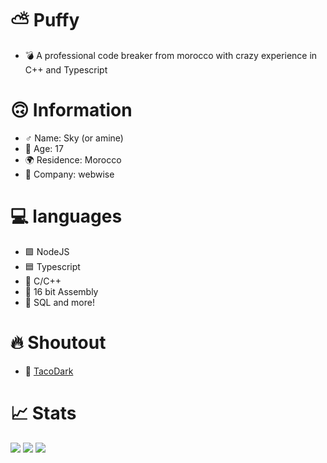 # ⛅ Puffy
- 💣 A professional code breaker from morocco with crazy experience in C++ and Typescript
# 🙃 Information
- ♂️ Name: Sky (or amine)
- 📏 Age: 17
- 🌍 Residence: Morocco
- 💼 Company: webwise
# 💻 languages
- 🟩 NodeJS
- 🟦 Typescript
- 🔷 C/C++
- 🔢 16 bit Assembly
- 🧵 SQL and more!
# 🔥 Shoutout
- 🌮 [TacoDark](https://github.com/TacoDark)
# 📈 Stats
![](https://github-readme-stats.vercel.app/api?username=puffythedev&theme=dark&hide_border=false&include_all_commits=false&count_private=false)
![](https://github-readme-streak-stats.herokuapp.com/?user=puffythedev&theme=dark&hide_border=false)
![](https://github-readme-stats.vercel.app/api/top-langs/?username=puffythedev&theme=dark&hide_border=false&include_all_commits=false&count_private=false&layout=compact)
